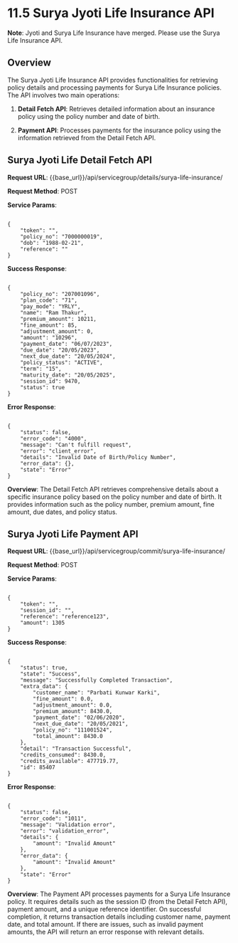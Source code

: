 # 11.5 Surya Jyoti Life Insurance API

**Note**: Jyoti and Surya Life Insurance have merged. Please use the Surya Life Insurance API.

## Overview

The Surya Jyoti Life Insurance API provides functionalities for retrieving policy details and processing payments for Surya Life Insurance policies. The API involves two main operations:

1. **Detail Fetch API**: Retrieves detailed information about an insurance policy using the policy number and date of birth.
   
2. **Payment API**: Processes payments for the insurance policy using the information retrieved from the Detail Fetch API.

## Surya Jyoti Life Detail Fetch API

**Request URL**: {{base_url}}/api/servicegroup/details/surya-life-insurance/

**Request Method**: POST

**Service Params**:

<pre><code class="json">
{
    "token": "<token>",
    "policy_no": "7000000019",
    "dob": "1988-02-21",
    "reference": "<unique reference id>"
}
</code></pre>

**Success Response**:

<pre><code class="json">
{
    "policy_no": "207001096",
    "plan_code": "71",
    "pay_mode": "YRLY",
    "name": "Ram Thakur",
    "premium_amount": 10211,
    "fine_amount": 85,
    "adjustment_amount": 0,
    "amount": "10296",
    "payment_date": "06/07/2023",
    "due_date": "20/05/2023",
    "next_due_date": "20/05/2024",
    "policy_status": "ACTIVE",
    "term": "15",
    "maturity_date": "20/05/2025",
    "session_id": 9470,
    "status": true
}
</code></pre>

**Error Response**:

<pre><code class="json">
{
    "status": false,
    "error_code": "4000",
    "message": "Can't fulfill request",
    "error": "client_error",
    "details": "Invalid Date of Birth/Policy Number",
    "error_data": {},
    "state": "Error"
}
</code></pre>

**Overview**: 
The Detail Fetch API retrieves comprehensive details about a specific insurance policy based on the policy number and date of birth. It provides information such as the policy number, premium amount, fine amount, due dates, and policy status.

## Surya Jyoti Life Payment API

**Request URL**: {{base_url}}/api/servicegroup/commit/surya-life-insurance/

**Request Method**: POST

**Service Params**:

<pre><code class="json">
{
    "token": "<token>",
    "session_id": "<session id from detail step>",
    "reference": "reference123",
    "amount": 1305
}
</code></pre>

**Success Response**:

<pre><code class="json">
{
    "status": true,
    "state": "Success",
    "message": "Successfully Completed Transaction",
    "extra_data": {
        "customer_name": "Parbati Kunwar Karki",
        "fine_amount": 0.0,
        "adjustment_amount": 0.0,
        "premium_amount": 8430.0,
        "payment_date": "02/06/2020",
        "next_due_date": "20/05/2021",
        "policy_no": "111001524",
        "total_amount": 8430.0
    },
    "detail": "Transaction Successful",
    "credits_consumed": 8430.0,
    "credits_available": 477719.77,
    "id": 85407
}
</code></pre>

**Error Response**:

<pre><code class="json">
{
    "status": false,
    "error_code": "1011",
    "message": "Validation error",
    "error": "validation_error",
    "details": {
        "amount": "Invalid Amount"
    },
    "error_data": {
        "amount": "Invalid Amount"
    },
    "state": "Error"
}
</code></pre>

**Overview**: 
The Payment API processes payments for a Surya Life Insurance policy. It requires details such as the session ID (from the Detail Fetch API), payment amount, and a unique reference identifier. On successful completion, it returns transaction details including customer name, payment date, and total amount. If there are issues, such as invalid payment amounts, the API will return an error response with relevant details.
